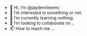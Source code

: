 - 👋 Hi, I’m @jaydennleemc
- 👀 I’m interested in something or not.
- 🌱 I’m currently learning nothing.
- 💞️ I’m looking to collaborate on ..
- 📫 How to reach me ...

<!---
jaydennleemc/jaydennleemc is a ✨ special ✨ repository because its `README.md` (this file) appears on your GitHub profile.
You can click the Preview link to take a look at your changes.
--->
